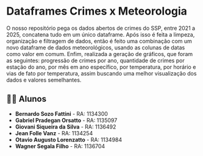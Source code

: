# Dataframes Crimes x Meteorologia
O nosso repositório pega os dados abertos de crimes do SSP, entre 2021 a 2025, concatena tudo em um único dataframe. Após isso é feita a limpeza, organização e filtragem de dados, então é feito uma combinação com um novo dataframe de dados meteorológicos, usando as colunas de datas como valor em comum. Enfim, realizada a geração de gráficos, que foram as seguintes: progressão de crimes por ano, quantidade de crimes por estação do ano, por mês em ano específico, por temperatura, por horário e vias de fato por temperatura, assim buscando uma melhor visualização dos dados e valores semelhantes.


## 👨‍💻 Alunos

- **Bernardo Sozo Fattini** - RA: 1134300
- **Gabriel Pradegan Orsatto** - RA: 1135097
- **Giovani Siqueira da Silva** - RA: 1136492
- **Jean Folle Vanz** - RA: 1134254
- **Otavio Augusto Lorenzatto** - RA: 1134984
- **Wagner Segala Filho** - RA: 1136704
